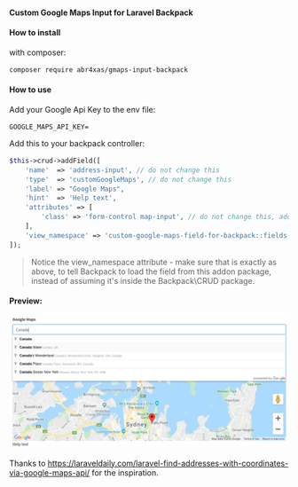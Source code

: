 #### Custom Google Maps Input for Laravel Backpack


#### How to install

with composer:

```bash
composer require abr4xas/gmaps-input-backpack
```

#### How to use

Add your Google Api Key to the env file:

```
GOOGLE_MAPS_API_KEY=
```

Add this to your backpack controller:

```php
$this->crud->addField([
    'name'  => 'address-input', // do not change this
    'type'  => 'customGoogleMaps', // do not change this
    'label' => "Google Maps",
    'hint'  => 'Help text',
    'attributes' => [
        'class' => 'form-control map-input', // do not change this, add more classes if needed
    ],
    'view_namespace' => 'custom-google-maps-field-for-backpack::fields',
]);
```
> Notice the view_namespace attribute - make sure that is exactly as above, to tell Backpack to load the field from this addon package, instead of assuming it's inside the Backpack\CRUD package.



#### Preview:

![Custom Google Maps Input for Laravel Backpack](custom-google-map-input-backpack-field.png "Custom Google Maps Input for Laravel Backpack")



Thanks to https://laraveldaily.com/laravel-find-addresses-with-coordinates-via-google-maps-api/ for the inspiration.
